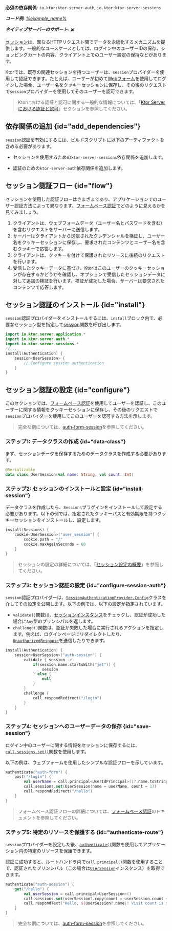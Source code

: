 [//]: # (title: Ktor Serverにおけるセッション認証)

<show-structure for="chapter" depth="2"/>

<tldr>
<p>
<b>必須の依存関係</b>: <code>io.ktor:ktor-server-auth</code>, <code>io.ktor:ktor-server-sessions</code>
</p>
<var name="example_name" value="auth-form-session"/>
<p>
    <b>コード例</b>:
    <a href="https://github.com/ktorio/ktor-documentation/tree/%ktor_version%/codeSnippets/snippets/%example_name%">
        %example_name%
    </a>
</p>
<p>
    <b><Links href="/ktor/server-native" summary="KtorはKotlin/Nativeをサポートしており、追加のランタイムや仮想マシンなしでサーバーを実行できます。">ネイティブサーバー</Links>のサポート</b>: ✖️
</p>
</tldr>

[セッション](server-sessions.md)は、異なるHTTPリクエスト間でデータを永続化するメカニズムを提供します。一般的なユースケースとしては、ログイン中のユーザーIDの保存、ショッピングカートの内容、クライアント上でのユーザー設定の保持などがあります。

Ktorでは、既存の関連セッションを持つユーザーは、`session`プロバイダーを使用して認証できます。たとえば、ユーザーが初めて[Webフォーム](server-form-based-auth.md)を使用してログインした場合、ユーザー名をクッキーセッションに保存し、その後のリクエストで`session`プロバイダーを使用してそのユーザーを認可できます。

> Ktorにおける認証と認可に関する一般的な情報については、「[Ktor Serverにおける認証と認可](server-auth.md)」セクションを参照してください。

## 依存関係の追加 {id="add_dependencies"}
`session`認証を有効にするには、ビルドスクリプトに以下のアーティファクトを含める必要があります。

* セッションを使用するための`ktor-server-sessions`依存関係を追加します。

  <var name="artifact_name" value="ktor-server-sessions"/>
  <Tabs group="languages">
      <TabItem title="Gradle (Kotlin)" group-key="kotlin">
          <code-block lang="Kotlin" code="              implementation(&quot;io.ktor:%artifact_name%:$ktor_version&quot;)"/>
      </TabItem>
      <TabItem title="Gradle (Groovy)" group-key="groovy">
          <code-block lang="Groovy" code="              implementation &quot;io.ktor:%artifact_name%:$ktor_version&quot;"/>
      </TabItem>
      <TabItem title="Maven" group-key="maven">
          <code-block lang="XML" code="              &lt;dependency&gt;&#10;                  &lt;groupId&gt;io.ktor&lt;/groupId&gt;&#10;                  &lt;artifactId&gt;%artifact_name%-jvm&lt;/artifactId&gt;&#10;                  &lt;version&gt;${ktor_version}&lt;/version&gt;&#10;              &lt;/dependency&gt;"/>
      </TabItem>
  </Tabs>

* 認証のための`ktor-server-auth`依存関係を追加します。

  <var name="artifact_name" value="ktor-server-auth"/>
  <Tabs group="languages">
      <TabItem title="Gradle (Kotlin)" group-key="kotlin">
          <code-block lang="Kotlin" code="              implementation(&quot;io.ktor:%artifact_name%:$ktor_version&quot;)"/>
      </TabItem>
      <TabItem title="Gradle (Groovy)" group-key="groovy">
          <code-block lang="Groovy" code="              implementation &quot;io.ktor:%artifact_name%:$ktor_version&quot;"/>
      </TabItem>
      <TabItem title="Maven" group-key="maven">
          <code-block lang="XML" code="              &lt;dependency&gt;&#10;                  &lt;groupId&gt;io.ktor&lt;/groupId&gt;&#10;                  &lt;artifactId&gt;%artifact_name%-jvm&lt;/artifactId&gt;&#10;                  &lt;version&gt;${ktor_version}&lt;/version&gt;&#10;              &lt;/dependency&gt;"/>
      </TabItem>
  </Tabs>

## セッション認証フロー {id="flow"}

セッションを使用した認証フローはさまざまであり、アプリケーションでのユーザー認証方法によって異なります。[フォームベース認証](server-form-based-auth.md)でどのように見えるかを見てみましょう。

1. クライアントは、ウェブフォームデータ（ユーザー名とパスワードを含む）を含むリクエストをサーバーに送信します。
2. サーバーはクライアントから送信されたクレデンシャルを検証し、ユーザー名をクッキーセッションに保存し、要求されたコンテンツとユーザー名を含むクッキーで応答します。
3. クライアントは、クッキーを付けて保護されたリソースに後続のリクエストを行います。
4. 受信したクッキーデータに基づき、Ktorはこのユーザーのクッキーセッションが存在するかどうかを確認し、オプションで受信したセッションデータに対して追加の検証を行います。検証が成功した場合、サーバーは要求されたコンテンツで応答します。

## セッション認証のインストール {id="install"}
`session`認証プロバイダーをインストールするには、`install`ブロック内で、必要なセッション型を指定して[session](https://api.ktor.io/ktor-server/ktor-server-plugins/ktor-server-auth/io.ktor.server.auth/session.html)関数を呼び出します。

```kotlin
import io.ktor.server.application.*
import io.ktor.server.auth.*
import io.ktor.server.sessions.*
//...
install(Authentication) {
    session<UserSession> {
        // Configure session authentication
    }
}
```

## セッション認証の設定 {id="configure"}

このセクションでは、[フォームベース認証](server-form-based-auth.md)を使用してユーザーを認証し、このユーザーに関する情報をクッキーセッションに保存し、その後のリクエストで`session`プロバイダーを使用してこのユーザーを認可する方法を示します。

> 完全な例については、[auth-form-session](https://github.com/ktorio/ktor-documentation/tree/%ktor_version%/codeSnippets/snippets/auth-form-session)を参照してください。

### ステップ1: データクラスの作成 {id="data-class"}

まず、セッションデータを保存するためのデータクラスを作成する必要があります。

```kotlin
@Serializable
data class UserSession(val name: String, val count: Int)
```

### ステップ2: セッションのインストールと設定 {id="install-session"}

データクラスを作成したら、`Sessions`プラグインをインストールして設定する必要があります。以下の例では、指定されたクッキーパスと有効期限を持つクッキーセッションをインストールし、設定します。

```kotlin
install(Sessions) {
    cookie<UserSession>("user_session") {
        cookie.path = "/"
        cookie.maxAgeInSeconds = 60
    }
}
```

> セッションの設定の詳細については、「[セッション設定の概要](server-sessions.md#configuration_overview)」を参照してください。

### ステップ3: セッション認証の設定 {id="configure-session-auth"}

`session`認証プロバイダーは、[`SessionAuthenticationProvider.Config`](https://api.ktor.io/ktor-server/ktor-server-plugins/ktor-server-auth/io.ktor.server.auth/-session-authentication-provider/-config/index.html)クラスを介してその設定を公開します。以下の例では、以下の設定が指定されています。

*   `validate()`関数は、[セッションインスタンス](#data-class)をチェックし、認証が成功した場合に`Any`型のプリンシパルを返します。
*   `challenge()`関数は、認証が失敗した場合に実行されるアクションを指定します。例えば、ログインページにリダイレクトしたり、[`UnauthorizedResponse`](https://api.ktor.io/ktor-server/ktor-server-plugins/ktor-server-auth/io.ktor.server.auth/-unauthorized-response/index.html)を送信したりできます。

```kotlin
install(Authentication) {
    session<UserSession>("auth-session") {
        validate { session ->
            if(session.name.startsWith("jet")) {
                session
            } else {
                null
            }
        }
        challenge {
            call.respondRedirect("/login")
        }
    }
}
```

### ステップ4: セッションへのユーザーデータの保存 {id="save-session"}

ログイン中のユーザーに関する情報をセッションに保存するには、[`call.sessions.set()`](server-sessions.md#use_sessions)関数を使用します。

以下の例は、ウェブフォームを使用したシンプルな認証フローを示しています。

```kotlin
authenticate("auth-form") {
    post("/login") {
        val userName = call.principal<UserIdPrincipal>()?.name.toString()
        call.sessions.set(UserSession(name = userName, count = 1))
        call.respondRedirect("/hello")
    }
}
```

> フォームベース認証フローの詳細については、[フォームベース認証](server-form-based-auth.md)のドキュメントを参照してください。

### ステップ5: 特定のリソースを保護する {id="authenticate-route"}

`session`プロバイダーを設定した後、[`authenticate()`](server-auth.md#authenticate-route)関数を使用してアプリケーション内の特定のリソースを保護できます。

認証に成功すると、ルートハンドラ内で`call.principal()`関数を使用することで、認証されたプリンシパル（この場合は[`UserSession`](#data-class)インスタンス）を取得できます。

```kotlin
authenticate("auth-session") {
    get("/hello") {
        val userSession = call.principal<UserSession>()
        call.sessions.set(userSession?.copy(count = userSession.count + 1))
        call.respondText("Hello, ${userSession?.name}! Visit count is ${userSession?.count}.")
    }
}
```

> 完全な例については、[auth-form-session](https://github.com/ktorio/ktor-documentation/tree/%ktor_version%/codeSnippets/snippets/auth-form-session)を参照してください。